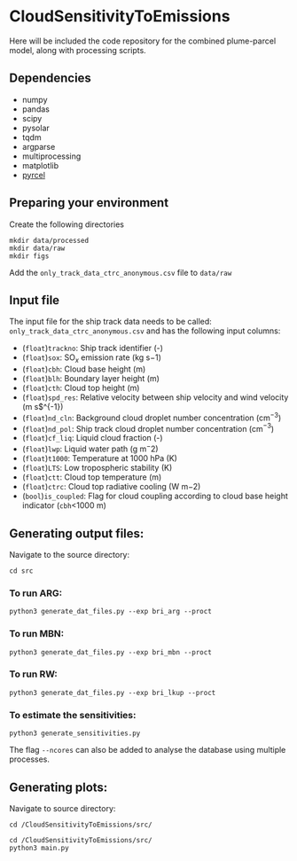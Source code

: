 # CloudSensitivityToEmissions

Here will be included the code repository for the combined plume-parcel model, along with processing scripts.

## Dependencies

- numpy
- pandas
- scipy
- pysolar
- tqdm
- argparse
- multiprocessing
- matplotlib
- [pyrcel](https://github.com/darothen/pyrcel)

## Preparing your environment
Create the following directories
```
mkdir data/processed
mkdir data/raw
mkdir figs
```

Add the `only_track_data_ctrc_anonymous.csv` file to `data/raw`

## Input file

The input file for the ship track data needs to be called: `only_track_data_ctrc_anonymous.csv` and has the following input columns:

- (`float`)`trackno`: Ship track identifier (-)
- (`float`)`sox`: SO$_x$ emission rate (kg s${-1}$)
- (`float`)`cbh`: Cloud base height (m)
- (`float`)`blh`: Boundary layer height (m)
- (`float`)`cth`: Cloud top height (m)
- (`float`)`spd_res`: Relative velocity between ship velocity and wind velocity (m s$^{-1})
- (`float`)`nd_cln`: Background cloud droplet number concentration (cm$^{-3}$)
- (`float`)`nd_pol`: Ship track cloud droplet number concentration (cm$^{-3}$)
- (`float`)`cf_liq`: Liquid cloud fraction (-)
- (`float`)`lwp`: Liquid water path (g m$^-2$)
- (`float`)`t1000`: Temperature at 1000 hPa (K)
- (`float`)`LTS`: Low tropospheric stability (K)
- (`float`)`ctt`: Cloud top temperature (m)
- (`float`)`ctrc`: Cloud top radiative cooling (W m$-2$)
- (`bool`)`is_coupled`: Flag for cloud coupling according to cloud base height indicator (`cbh`<1000 m)

## Generating output files:

Navigate to the source directory:
```
cd src
```

### To run ARG:
```
python3 generate_dat_files.py --exp bri_arg --proct
```

### To run MBN:
```
python3 generate_dat_files.py --exp bri_mbn --proct
```

### To run RW:
```
python3 generate_dat_files.py --exp bri_lkup --proct
```

### To estimate the sensitivities:
```
python3 generate_sensitivities.py
```

The flag `--ncores` can also be added to analyse the database using multiple processes.

## Generating plots:
Navigate to source directory:
```
cd /CloudSensitivityToEmissions/src/
```

```
cd /CloudSensitivityToEmissions/src/
python3 main.py
```






